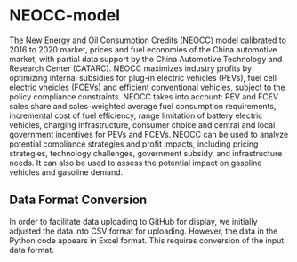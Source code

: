 # NEOCC-model
The New Energy and Oil Consumption Credits (NEOCC) model calibrated to 2016 to 2020 market, prices and fuel economies of the China automotive market, with partial data support by the China Automotive Technology and Research Center (CATARC). NEOCC maximizes industry profits by optimizing internal subsidies for plug-in electric vehicles (PEVs), fuel cell electric vheicles (FCEVs) and efficient conventional vehicles, subject to the policy compliance constraints. NEOCC takes into account: PEV and FCEV sales share and sales-weighted average fuel consumption requirements, incremental cost of fuel efficiency, range limitation of battery electric vehicles, charging infrastructure, consumer choice and central and local government incentives for PEVs and FCEVs. NEOCC can be used to analyze potential compliance strategies and profit impacts, including pricing strategies, technology challenges, government subsidy, and infrastructure needs. It can also be used to assess the potential impact on gasoline vehicles and gasoline demand.

## Data Format Conversion
In order to facilitate data uploading to GitHub for display, we initially adjusted the data into CSV format for uploading. However, the data in the Python code appears in Excel format. This requires conversion of the input data format.
